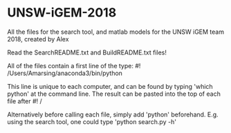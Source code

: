 # UNSW-iGEM-2018
All the files for the search tool, and matlab models for the UNSW iGEM team 2018, created by Alex

Read the SearchREADME.txt and BuildREADME.txt files!

All of the files contain a first line of the type: #! /Users/Amarsing/anaconda3/bin/python

This line is unique to each computer, and can be found by typing 'which python' at the command line.
The result can be pasted into the top of each file after #! /

Alternatively before calling each file, simply add 'python' beforehand. 
E.g. using the search tool, one could type 'python search.py -h' 
